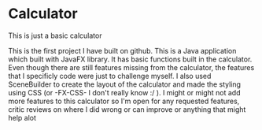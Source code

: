 # Calculator
This is just a basic calculator

This is the first project I have built on github. This is a Java application which built with JavaFX library.
It has basic functions built in the calculator. Even though there are still features missing from the calculator, the features that I specificly code were just to challenge myself. I also used SceneBuilder to create the layout of the calculator and made the styling using CSS (or -FX-CSS- I don't really know :/ ).
I might or might not add more features to this calculator so I'm open for any requested features, critic reviews on where I did wrong or can improve or anything that might help alot

